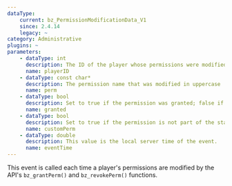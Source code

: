 ```yaml
---
dataType:
    current: bz_PermissionModificationData_V1
    since: 2.4.14
    legacy: ~
category: Administrative
plugins: ~
parameters:
    - dataType: int
      description: The ID of the player whose permissions were modified
      name: playerID
    - dataType: const char*
      description: The permission name that was modified in uppercase
      name: perm
    - dataType: bool
      description: Set to true if the permission was granted; false if it was revoked
      name: granted
    - dataType: bool
      description: Set to true if the permission is not part of the standard server permissions
      name: customPerm
    - dataType: double
      description: This value is the local server time of the event.
      name: eventTime
---
```


This event is called each time a player's permissions are modified by the API's `bz_grantPerm()` and `bz_revokePerm()` functions.
